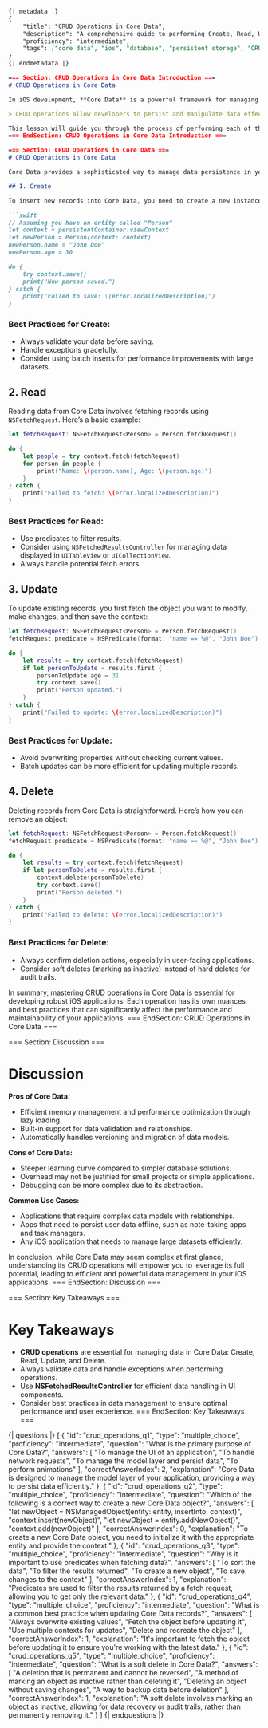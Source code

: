 ```markdown
{| metadata |}
{
    "title": "CRUD Operations in Core Data",
    "description": "A comprehensive guide to performing Create, Read, Update, and Delete operations with Core Data, including best practices.",
    "proficiency": "intermediate",
    "tags": ["core data", "ios", "database", "persistent storage", "CRUD operations", "swift", "software engineering"]
}
{| endmetadata |}

=== Section: CRUD Operations in Core Data Introduction ===
# CRUD Operations in Core Data

In iOS development, **Core Data** is a powerful framework for managing the model layer objects in your application. The CRUD operations—**Create**, **Read**, **Update**, and **Delete**—are fundamental to interacting with this persistent storage. Mastering these operations is crucial for building data-driven iOS applications that are efficient and maintainable.

> CRUD operations allow developers to persist and manipulate data effectively, which is essential for modern applications.

This lesson will guide you through the process of performing each of these operations in Core Data, providing practical examples and best practices along the way.
=== EndSection: CRUD Operations in Core Data Introduction ===

=== Section: CRUD Operations in Core Data ===
# CRUD Operations in Core Data

Core Data provides a sophisticated way to manage data persistence in your iOS applications. Below, we will explore each of the CRUD operations in detail.

## 1. Create

To insert new records into Core Data, you need to create a new instance of an `NSManagedObject`. Here’s how you can do it:

```swift
// Assuming you have an entity called "Person"
let context = persistentContainer.viewContext
let newPerson = Person(context: context)
newPerson.name = "John Doe"
newPerson.age = 30

do {
    try context.save()
    print("New person saved.")
} catch {
    print("Failed to save: \(error.localizedDescription)")
}
```

### Best Practices for Create:
- Always validate your data before saving.
- Handle exceptions gracefully.
- Consider using batch inserts for performance improvements with large datasets.

## 2. Read

Reading data from Core Data involves fetching records using `NSFetchRequest`. Here’s a basic example:

```swift
let fetchRequest: NSFetchRequest<Person> = Person.fetchRequest()

do {
    let people = try context.fetch(fetchRequest)
    for person in people {
        print("Name: \(person.name), Age: \(person.age)")
    }
} catch {
    print("Failed to fetch: \(error.localizedDescription)")
}
```

### Best Practices for Read:
- Use predicates to filter results.
- Consider using `NSFetchedResultsController` for managing data displayed in `UITableView` or `UICollectionView`.
- Always handle potential fetch errors.

## 3. Update

To update existing records, you first fetch the object you want to modify, make changes, and then save the context:

```swift
let fetchRequest: NSFetchRequest<Person> = Person.fetchRequest()
fetchRequest.predicate = NSPredicate(format: "name == %@", "John Doe")

do {
    let results = try context.fetch(fetchRequest)
    if let personToUpdate = results.first {
        personToUpdate.age = 31
        try context.save()
        print("Person updated.")
    }
} catch {
    print("Failed to update: \(error.localizedDescription)")
}
```

### Best Practices for Update:
- Avoid overwriting properties without checking current values.
- Batch updates can be more efficient for updating multiple records.

## 4. Delete

Deleting records from Core Data is straightforward. Here’s how you can remove an object:

```swift
let fetchRequest: NSFetchRequest<Person> = Person.fetchRequest()
fetchRequest.predicate = NSPredicate(format: "name == %@", "John Doe")

do {
    let results = try context.fetch(fetchRequest)
    if let personToDelete = results.first {
        context.delete(personToDelete)
        try context.save()
        print("Person deleted.")
    }
} catch {
    print("Failed to delete: \(error.localizedDescription)")
}
```

### Best Practices for Delete:
- Always confirm deletion actions, especially in user-facing applications.
- Consider soft deletes (marking as inactive) instead of hard deletes for audit trails.

In summary, mastering CRUD operations in Core Data is essential for developing robust iOS applications. Each operation has its own nuances and best practices that can significantly affect the performance and maintainability of your applications.
=== EndSection: CRUD Operations in Core Data ===

=== Section: Discussion ===
# Discussion

**Pros of Core Data:**
- Efficient memory management and performance optimization through lazy loading.
- Built-in support for data validation and relationships.
- Automatically handles versioning and migration of data models.

**Cons of Core Data:**
- Steeper learning curve compared to simpler database solutions.
- Overhead may not be justified for small projects or simple applications.
- Debugging can be more complex due to its abstraction.

**Common Use Cases:**
- Applications that require complex data models with relationships.
- Apps that need to persist user data offline, such as note-taking apps and task managers.
- Any iOS application that needs to manage large datasets efficiently.

In conclusion, while Core Data may seem complex at first glance, understanding its CRUD operations will empower you to leverage its full potential, leading to efficient and powerful data management in your iOS applications.
=== EndSection: Discussion ===

=== Section: Key Takeaways ===
# Key Takeaways
- **CRUD operations** are essential for managing data in Core Data: Create, Read, Update, and Delete.
- Always validate data and handle exceptions when performing operations.
- Use **NSFetchedResultsController** for efficient data handling in UI components.
- Consider best practices in data management to ensure optimal performance and user experience.
=== EndSection: Key Takeaways ===

{| questions |}
[
    {
        "id": "crud_operations_q1",
        "type": "multiple_choice",
        "proficiency": "intermediate",
        "question": "What is the primary purpose of Core Data?",
        "answers": [
            "To manage the UI of an application",
            "To handle network requests",
            "To manage the model layer and persist data",
            "To perform animations"
        ],
        "correctAnswerIndex": 2,
        "explanation": "Core Data is designed to manage the model layer of your application, providing a way to persist data efficiently."
    },
    {
        "id": "crud_operations_q2",
        "type": "multiple_choice",
        "proficiency": "intermediate",
        "question": "Which of the following is a correct way to create a new Core Data object?",
        "answers": [
            "let newObject = NSManagedObject(entity: entity, insertInto: context)",
            "context.insert(newObject)",
            "let newObject = entity.addNewObject()",
            "context.add(newObject)"
        ],
        "correctAnswerIndex": 0,
        "explanation": "To create a new Core Data object, you need to initialize it with the appropriate entity and provide the context."
    },
    {
        "id": "crud_operations_q3",
        "type": "multiple_choice",
        "proficiency": "intermediate",
        "question": "Why is it important to use predicates when fetching data?",
        "answers": [
            "To sort the data",
            "To filter the results returned",
            "To create a new object",
            "To save changes to the context"
        ],
        "correctAnswerIndex": 1,
        "explanation": "Predicates are used to filter the results returned by a fetch request, allowing you to get only the relevant data."
    },
    {
        "id": "crud_operations_q4",
        "type": "multiple_choice",
        "proficiency": "intermediate",
        "question": "What is a common best practice when updating Core Data records?",
        "answers": [
            "Always overwrite existing values",
            "Fetch the object before updating it",
            "Use multiple contexts for updates",
            "Delete and recreate the object"
        ],
        "correctAnswerIndex": 1,
        "explanation": "It's important to fetch the object before updating it to ensure you're working with the latest data."
    },
    {
        "id": "crud_operations_q5",
        "type": "multiple_choice",
        "proficiency": "intermediate",
        "question": "What is a soft delete in Core Data?",
        "answers": [
            "A deletion that is permanent and cannot be reversed",
            "A method of marking an object as inactive rather than deleting it",
            "Deleting an object without saving changes",
            "A way to backup data before deletion"
        ],
        "correctAnswerIndex": 1,
        "explanation": "A soft delete involves marking an object as inactive, allowing for data recovery or audit trails, rather than permanently removing it."
    }
]
{| endquestions |}
```